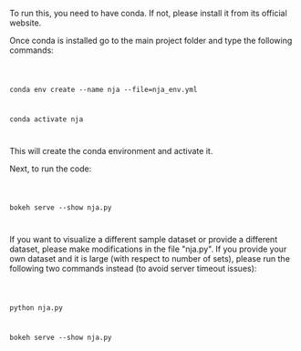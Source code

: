 To run this, you need to have conda. If not, please install it from its official website. 

Once conda is installed go to the main project folder and type the following commands:

<code>

conda env create --name nja --file=nja_env.yml

conda activate nja

</code>

This will create the conda environment and activate it.

Next, to run the code: 

<code>

bokeh serve --show nja.py

</code>

If you want to visualize a different sample dataset or provide a different dataset, please make modifications in the file "nja.py". If you provide your own dataset and it is large (with respect to number of sets), please run the following two commands instead (to avoid server timeout issues):

<code>

python nja.py

bokeh serve --show nja.py

</code>



